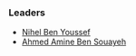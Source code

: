 ### Leaders

* [Nihel Ben Youssef](mailto:nihel.benyoussef@owasp.org)
* [Ahmed Amine Ben Souayeh](mailto:ahmed.aminebensouayeh@owasp.org)
